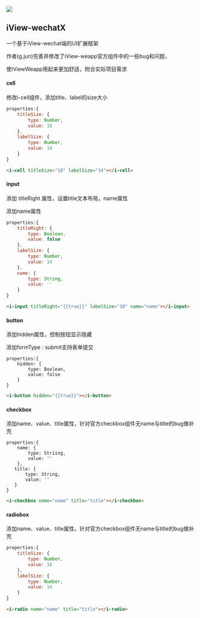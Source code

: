 ![](https://repository-images.githubusercontent.com/183588214/f7bd8100-6843-11e9-9060-3ff216a4bcfa)

## iView-wechatX

一个基于iView-wechat端的UI扩展框架

作者(g.jun)完善并修改了iView-weapp官方组件中的一些bug和问题，

使iViewWeapp用起来更加舒适，附合实际项目需求

#### cell

修改i-cell组件，添加title、label的size大小 

```javascript
properties:{
    titleSize: {
        type: Number,
        value: 18
    },
    labelSize: {
        type: Number,
       	value: 14
    }
}

```

```html
<i-cell titleSize="18" labelSize="14"></i-cell>
```



#### input

添加 titleRight 属性，设置title文本布局，name属性

添加name属性

```javascript
properties:{
    titleRight: {
        type: Boolean,
        value: false
    },
    labelSize: {
        type: Number,
       	value: 14
    },
    name: {
        type: String,
        value: ''
    }
}

```

```html
<i-input titleRight="{{true}}" labelSize="10" name="name"></i-input>
```



#### button



添加hidden属性，控制按钮显示隐藏

添加formType : submit支持表单提交

```
properties:{
    hidden: {
        type: Boolean,
        value: false
    }
}

```

```html
<i-button hidden="{{true}}"></i-button>
```



#### checkbox

添加name、value、title属性，针对官方checkbox组件无name与title的bug做补充

```
properties:{
    name: {
        type: Striing,
        value: ''
    },
   title: {
       type: String,
       value: ''
   }
}

```

```html
<i-checkbox name="name" title="title"></i-checkbox>
```



#### radiobox

添加name、value、title属性，针对官方checkbox组件无name与title的bug做补充

```javascript
properties:{
    titleSize: {
        type: Number,
        value: 18
    },
    labelSize: {
        type: Number,
       	value: 14
    }
}

```

```html
<i-radio name="name" title="title"></i-radio>
```

